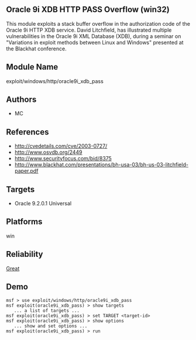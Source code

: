 ## Oracle 9i XDB HTTP PASS Overflow (win32)

This module exploits a stack buffer overflow in the 
authorization code of the Oracle 9i HTTP XDB service. David 
Litchfield, has illustrated multiple vulnerabilities in the 
Oracle 9i XML Database (XDB), during a seminar on 
"Variations in exploit methods between Linux and Windows" 
presented at the Blackhat conference.


## Module Name
exploit/windows/http/oracle9i_xdb_pass

## Authors
* MC


## References
* http://cvedetails.com/cve/2003-0727/
* http://www.osvdb.org/2449
* http://www.securityfocus.com/bid/8375
* http://www.blackhat.com/presentations/bh-usa-03/bh-us-03-litchfield-paper.pdf



## Targets
* Oracle 9.2.0.1 Universal


## Platforms
win

## Reliability
[Great](https://github.com/rapid7/metasploit-framework/wiki/Exploit-Ranking)

## Demo

```
msf > use exploit/windows/http/oracle9i_xdb_pass
msf exploit(oracle9i_xdb_pass) > show targets
   ... a list of targets ...
msf exploit(oracle9i_xdb_pass) > set TARGET <target-id>
msf exploit(oracle9i_xdb_pass) > show options
   ... show and set options ...
msf exploit(oracle9i_xdb_pass) > run
```
    
    